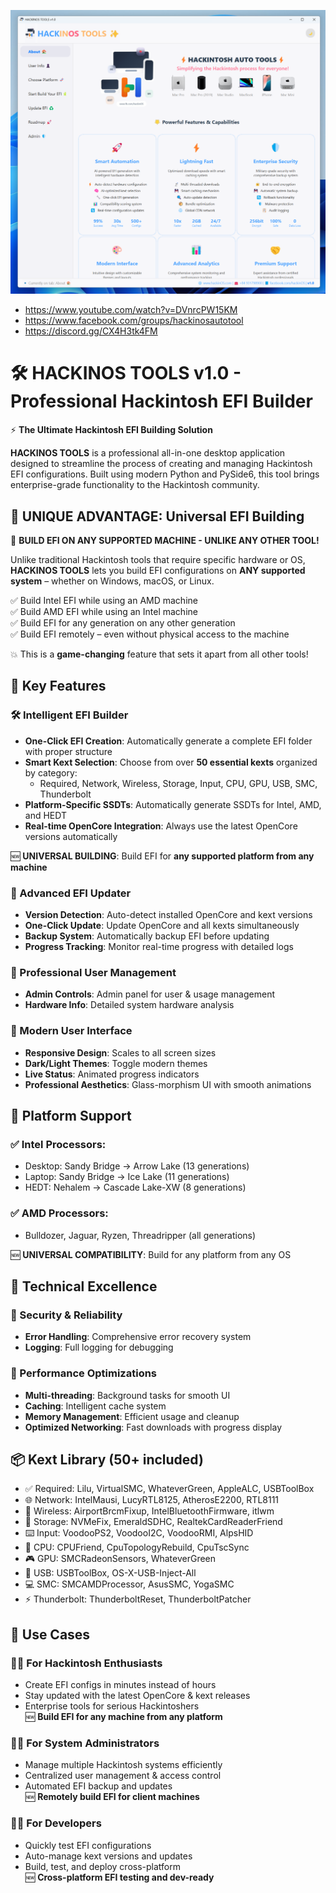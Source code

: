 ![](https://github.com/ihackinOS/OpenCoreBuilder/blob/main/1.png)

- https://www.youtube.com/watch?v=DVnrcPW15KM
- https://www.facebook.com/groups/hackinosautotool
- https://discord.gg/CX4H3tk4FM

# 🛠️ HACKINOS TOOLS v1.0 - Professional Hackintosh EFI Builder

⚡ **The Ultimate Hackintosh EFI Building Solution**

**HACKINOS TOOLS** is a professional all-in-one desktop application designed to streamline the process of creating and managing Hackintosh EFI configurations. Built using modern Python and PySide6, this tool brings enterprise-grade functionality to the Hackintosh community.

## 🎯 UNIQUE ADVANTAGE: Universal EFI Building

🚀 **BUILD EFI ON ANY SUPPORTED MACHINE - UNLIKE ANY OTHER TOOL!**

Unlike traditional Hackintosh tools that require specific hardware or OS, **HACKINOS TOOLS** lets you build EFI configurations on **ANY supported system** – whether on Windows, macOS, or Linux.

✅ Build Intel EFI while using an AMD machine  
✅ Build AMD EFI while using an Intel machine  
✅ Build EFI for any generation on any other generation  
✅ Build EFI remotely – even without physical access to the machine

💥 This is a **game-changing** feature that sets it apart from all other tools!

## 🚀 Key Features

### 🛠️ Intelligent EFI Builder

- **One-Click EFI Creation**: Automatically generate a complete EFI folder with proper structure
- **Smart Kext Selection**: Choose from over **50 essential kexts** organized by category:
  - Required, Network, Wireless, Storage, Input, CPU, GPU, USB, SMC, Thunderbolt
- **Platform-Specific SSDTs**: Automatically generate SSDTs for Intel, AMD, and HEDT
- **Real-time OpenCore Integration**: Always use the latest OpenCore versions automatically

🆕 **UNIVERSAL BUILDING**: Build EFI for **any supported platform from any machine**

### 🔄 Advanced EFI Updater

- **Version Detection**: Auto-detect installed OpenCore and kext versions
- **One-Click Update**: Update OpenCore and all kexts simultaneously
- **Backup System**: Automatically backup EFI before updating
- **Progress Tracking**: Monitor real-time progress with detailed logs

### 👤 Professional User Management
- **Admin Controls**: Admin panel for user & usage management
- **Hardware Info**: Detailed system hardware analysis

### 🎨 Modern User Interface

- **Responsive Design**: Scales to all screen sizes
- **Dark/Light Themes**: Toggle modern themes
- **Live Status**: Animated progress indicators
- **Professional Aesthetics**: Glass-morphism UI with smooth animations

## 🧬 Platform Support

### ✅ Intel Processors:
- Desktop: Sandy Bridge → Arrow Lake (13 generations)
- Laptop: Sandy Bridge → Ice Lake (11 generations)
- HEDT: Nehalem → Cascade Lake-XW (8 generations)

### ✅ AMD Processors:
- Bulldozer, Jaguar, Ryzen, Threadripper (all generations)

🆕 **UNIVERSAL COMPATIBILITY**: Build for any platform from any OS

## 🔧 Technical Excellence

### 🔐 Security & Reliability
- **Error Handling**: Comprehensive error recovery system
- **Logging**: Full logging for debugging

### 🚀 Performance Optimizations
- **Multi-threading**: Background tasks for smooth UI
- **Caching**: Intelligent cache system
- **Memory Management**: Efficient usage and cleanup
- **Optimized Networking**: Fast downloads with progress display

## 📦 Kext Library (50+ included)

- ✅ Required: Lilu, VirtualSMC, WhateverGreen, AppleALC, USBToolBox
- 🌐 Network: IntelMausi, LucyRTL8125, AtherosE2200, RTL8111
- 📶 Wireless: AirportBrcmFixup, IntelBluetoothFirmware, itlwm
- 💾 Storage: NVMeFix, EmeraldSDHC, RealtekCardReaderFriend
- ⌨️ Input: VoodooPS2, VoodooI2C, VoodooRMI, AlpsHID
- 🧠 CPU: CPUFriend, CpuTopologyRebuild, CpuTscSync
- 🎮 GPU: SMCRadeonSensors, WhateverGreen
- 🔌 USB: USBToolBox, OS-X-USB-Inject-All
- 💻 SMC: SMCAMDProcessor, AsusSMC, YogaSMC
- ⚡ Thunderbolt: ThunderboltReset, ThunderboltPatcher

## 🎯 Use Cases

### 👨‍💻 For Hackintosh Enthusiasts
- Create EFI configs in minutes instead of hours
- Stay updated with the latest OpenCore & kext releases
- Enterprise tools for serious Hackintoshers  
🆕 **Build EFI for any machine from any platform**

### 🧑‍🔧 For System Administrators
- Manage multiple Hackintosh systems efficiently
- Centralized user management & access control
- Automated EFI backup and updates  
🆕 **Remotely build EFI for client machines**

### 👨‍💻 For Developers
- Quickly test EFI configurations
- Auto-manage kext versions and updates
- Build, test, and deploy cross-platform  
🆕 **Cross-platform EFI testing and dev-ready**
